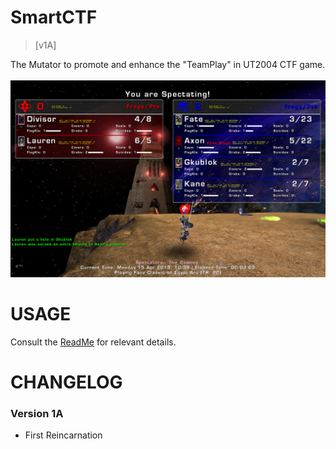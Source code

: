 SmartCTF
==============

> [v1A]

The Mutator to promote and enhance the "TeamPlay" in UT2004 CTF game.
<br>
<br>
![Alt Text](/repofiles/screenshotalpha.png)


USAGE
========
Consult the [ReadMe](Release/SmartCTF1A/ReadMe.pdf) for relevant details.


CHANGELOG
==========

### Version 1A 

- First Reincarnation

